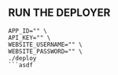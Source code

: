## RUN THE DEPLOYER

```
APP_ID="" \
API_KEY="" \
WEBSITE_USERNAME="" \
WEBSITE_PASSWORD="" \
./deploy
```asdf